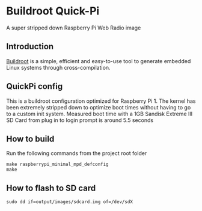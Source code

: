 # Buildroot Quick-Pi

A super stripped down Raspberry Pi Web Radio image

## Introduction

[Buildroot](https://buildroot.org/) is a simple, efficient and easy-to-use tool to generate embedded
Linux systems through cross-compilation.

## QuickPi config

This is a buildroot configuration optimized for Raspberry Pi 1. The kernel has been
extremely stripped down to optimize boot times without having to go to a custom
init system. Measured boot time with a 1GB Sandisk Extreme III SD Card from 
plug in to login prompt is around 5.5 seconds

## How to build

Run the following commands from the project root folder

    make raspberrypi_minimal_mpd_defconfig
    make

## How to flash to SD card

    sudo dd if=output/images/sdcard.img of=/dev/sdX

